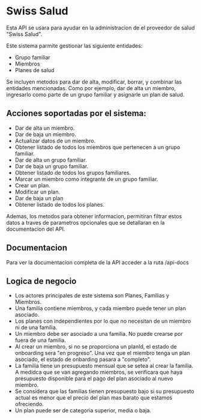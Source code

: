 # Swiss Salud

Esta API se usara para ayudar en la administracion de el proveedor de salud "Swiss Salud". 

Este sistema parmite gestionar las siguiente entidades:

- Grupo familiar
- Miembros
- Planes de salud

Se incluyen metodos para dar de alta, modificar, borrar, y combinar las entidades mencionadas. Como por ejemplo, dar de alta un miembro, ingresarlo como parte de un grupo familiar y asignarle un plan de salud. 

## Acciones soportadas por el sistema:

- Dar de alta un miembro.
- Dar de baja un miembro.
- Actualizar datos de un miembro.
- Obtener listado de todos los miembros que pertenecen a un grupo familiar.
- Dar de alta un grupo familiar.
- Dar de baja un grupo familiar.
- Obtener listado de todos los grupos familiares.
- Marcar un miembro como integrante de un grupo familiar.
- Crear un plan.
- Modificar un plan.
- Dar de baja un plan
- Obtener listado de todos los planes.

Ademas, los metodos para obtener informacion, permitiran filtrar estos datos a traves de parametros opcionales que se detallaran en la documentacion del API.


## Documentacion

Para ver la documentacion completa de la API acceder a la ruta /api-docs

## Logica de negocio

- Los actores principales de este sistema son Planes, Familias y Miembros.
- Una familia contiene miembros, y cada miembro puede tener un plan asociado.
- Los planes con independientes por lo que no necesitan de un miembro ni de una familia.
- Un miembro debe ser asociado a una familia. No puede crearse por fuera de una familia.
- Al crear un miembro, si no se proporciona un planId, el estado de onboarding sera "en progreso". Una vez que el miembro tenga un plan asociado, el estado de onbarding pasara a "completo".
- La familia tiene un presupuesto mensual que se setea al crear la familia. A medidca que se van agregando miembros, se verificara que haya presupuesto disponible para el pago del plan asociado al nuevo miembro.
- Se considera que las familias tienen presupuesto bajo si su presupuesto actual es menor que el precio del plan mas barato que estamos ofreciendo.
- Un plan puede ser de categoria superior, media o baja.